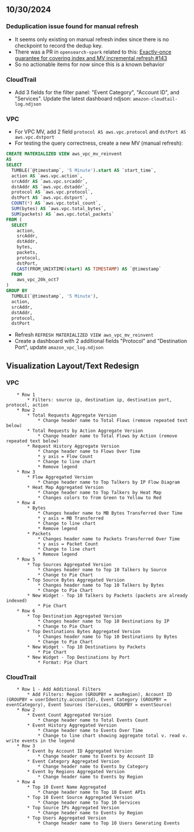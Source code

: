 ## 10/30/2024

### Deduplication issue found for manual refresh

- It seems only existing on manual refresh index since there is no checkpoint to record the dedup key.
- There was a PR in `opensearch-spark` related to this: [Exactly-once guarantee for covering index and MV incremental refresh #143
](https://github.com/opensearch-project/opensearch-spark/pull/143)
- So no actionable items for now since this is a known behavior

### CloudTrail

- Add 3 fields for the filter panel: "Event Category", "Account ID", and "Services". Update the latest dashboard ndjson: `amazon-cloudtail-log.ndjson`

### VPC

- For VPC MV, add 2 field `protocol AS aws.vpc.protocol` and `dstPort AS aws.vpc.dstport`
- For testing the query correctness, create a new MV (manual refresh):

```sql
CREATE MATERIALIZED VIEW aws_vpc_mv_reinvent
AS
SELECT
  TUMBLE(`@timestamp`, '5 Minute').start AS `start_time`,
  action AS `aws.vpc.action`,
  srcAddr AS `aws.vpc.srcaddr`,
  dstAddr AS `aws.vpc.dstaddr`,
  protocol AS `aws.vpc.protocol`,
  dstPort AS `aws.vpc.dstport`,
  COUNT(*) AS `aws.vpc.total_count`,
  SUM(bytes) AS `aws.vpc.total_bytes`,
  SUM(packets) AS `aws.vpc.total_packets`
FROM (
  SELECT
    action,
    srcAddr,
    dstAddr,
    bytes,
    packets,
    protocol,
    dstPort,
    CAST(FROM_UNIXTIME(start) AS TIMESTAMP) AS `@timestamp`
  FROM
    aws_vpc_20k_oct7
)
GROUP BY
  TUMBLE(`@timestamp`, '5 Minute'),
  action,
  srcAddr,
  dstAddr,
  protocol,
  dstPort
```

- Refresh `REFRESH MATERIALIZED VIEW aws_vpc_mv_reinvent`
- Create a dashboard with 2 additional fields "Protocol" and "Destination Port", update `amazon_vpc_log.ndjson`

## Visualization Layout/Text Redesign

### VPC

        * Row 1
            * Filters: source ip, destination ip, destination port, protocol, action
        * Row 2
            * Total Requests Aggregate Version
                * Change header name to Total Flows (remove repeated text below)
            * Total Requests by Action Aggregate Version
                * Change header name to Total Flows by Action (remove repeated text below)
            * Request History Aggregate Version
                * Change header name to Flows Over Time
                * y axis = Flow Count
                * Change to line chart
                * Remove legend 
        * Row 3
            * Flow Aggregated Version
                * Change header name to Top Talkers by IP Flow Diagram
            * Heat Map Aggregated Version
                * Change header name to Top Talkers by Heat Map
                * Changes colors to from Green to Yellow to Red
        * Row 4
            * Bytes
                * Changes header name to MB Bytes Transferred Over Time
                * y axis = MB Transferred
                * Change to line chart
                * Remove legend 
            * Packets
                * Changes header name to Packets Transferred Over Time
                * y axis = Packet Count
                * Change to line chart
                * Remove legend 
        * Row 5
            * Top Sources Aggregated Version
                * Changes header name to Top 10 Talkers by Source
                * Change to Pie Chart
            * Top Source Bytes Aggregated Version
                * Changes header name to Top 10 Talkers by Bytes
                * Change to Pie Chart
            * New Widget - Top 10 Talkers by Packets (packets are already indexed)
                * Pie Chart
        * Row 6
            * Top Destination Aggregated Version
                * Changes header name to Top 10 Destinations by IP
                * Change to Pie Chart
            * Top Destinations Bytes Aggregated Version
                * Changes header name to Top 10 Destinations by Bytes
                * Change to Pie Chart
            * New Widget - Top 10 Destinations by Packets
                * Pie Chart
            * New Widget - Top Destinations by Port
                * Format: Pie Chart

### CloudTrail

        * Row 1 - Add Additional Filters
            * Add Filters: Region (GROUPBY = awsRegion), Account ID (GROUPBY = userIdentity.accountId), Event Category (GROUPBY = eventCategory), Event Sources (Services, GROUPBY = eventSource)
        * Row 2 
            * Event Count Aggregated Version
                * Change header name to Total Events Count
            * Event History Aggregated Version
                * Change header name to Events Over Time
                * Change to line chart showing aggregate total v. read v. write events in the legend
        * Row 3
            * Event by Account ID Aggregated Version
                * Change header name to Events by Account ID
            * Event Category Aggregated Version
                * Change header name to Events by Category
            * Event by Regions Aggregated Version
                * Change header name to Events by Region
        * Row 4
            * Top 10 Event Name Aggregated
                * Change header name to Top 10 Event APIs
            * Top 10 Event Source Aggregated Version
                * Change header name to Top 10 Services
            * Top Source IPs Aggregated Version
                * Change header name to Events by Region
            * Top Users Aggregated Version
                * Change header name to Top 10 Users Generating Events 
